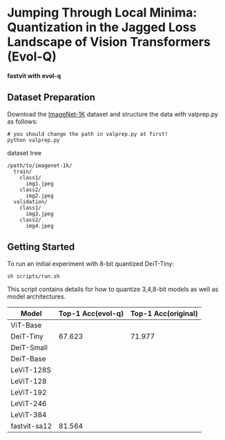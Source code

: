 # Jumping Through Local Minima: Quantization in the Jagged Loss Landscape of Vision Transformers (Evol-Q) 

**fastvit with evol-q**

## Dataset Preparation
Download the [ImageNet-1K](http://image-net.org/) dataset and structure the data with valprep.py as follows:
```
# you should change the path in valprep.py at first!
python valprep.py
```
dataset tree
```
/path/to/imagenet-1k/
  train/
    class1/
      img1.jpeg
    class2/
      img2.jpeg
  validation/
    class1/
      img3.jpeg
    class2/
      img4.jpeg
```

## Getting Started

To run an initial experiment with 8-bit quantized DeiT-Tiny:

```sh scripts/run.sh```

This script contains details for how to quantize 3,4,8-bit models as well as model architectures.



| Model      | Top-1 Acc(evol-q) | Top-1 Acc(original) |
| ---------- | ----------------- | ------------------- |
| ViT-Base   |                   |                     |
| DeiT-Tiny  |      67.623       |       71.977        |
| DeiT-Small |                   |                     |
| DeiT-Base  |                   |                     |
| LeViT-128S |                   |                     |
| LeViT-128  |                   |                     |
| LeViT-192  |                   |                     |
| LeViT-246  |                   |                     |
| LeViT-384  |                   |                     |
|fastvit-sa12|      81.564       |                     |


